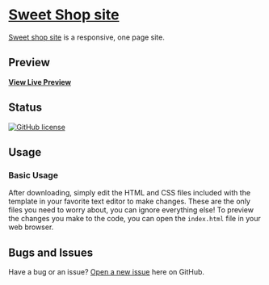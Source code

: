 # [Sweet Shop site](https://www.federico1973r.com/cakeshop/index.html)

[Sweet shop site](https://www.federico1973r.com/cakeshop/index.html) is a responsive, one page site.

## Preview

**[View Live Preview](https://www.federico1973r.com/cakeshop/index.html)**

## Status

[![GitHub license](https://img.shields.io/badge/license-MIT-blue.svg)](https://raw.githubusercontent.com/BlackrockDigital/startbootstrap-stylish-portfolio/master/LICENSE)

## Usage

### Basic Usage

After downloading, simply edit the HTML and CSS files included with the template in your favorite text editor to make changes. These are the only files you need to worry about, you can ignore everything else! To preview the changes you make to the code, you can open the `index.html` file in your web browser.

## Bugs and Issues

Have a bug or an issue? [Open a new issue](https://github.com/Federico-ui/sweets-shop/issues) here on GitHub.

